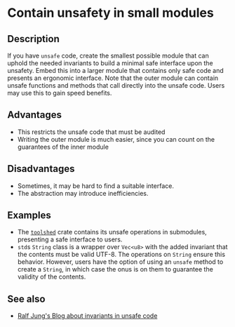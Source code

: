 # Contain unsafety in small modules

## Description

If you have `unsafe` code, create the smallest possible module that can uphold the needed invariants to build a minimal safe interface upon the unsafety.
Embed this into a larger module that contains only safe code and presents an ergonomic interface.
Note that the outer module can contain unsafe functions and methods that call directly into the unsafe code.
Users may use this to gain speed benefits.

## Advantages

* This restricts the unsafe code that must be audited
* Writing the outer module is much easier, since you can count on the guarantees of the inner module

## Disadvantages

* Sometimes, it may be hard to find a suitable interface.
* The abstraction may introduce inefficiencies.

## Examples

* The [`toolshed`](https://docs.rs/toolshed) crate contains its unsafe operations in submodules, presenting a safe interface to users.
* `std`s `String` class is a wrapper over `Vec<u8>` with the added invariant that the contents must be valid UTF-8.
  The operations on `String` ensure this behavior.
  However, users have the option of using an `unsafe` method to create a `String`, in which case the onus is on them to guarantee the validity of the contents.

## See also

* [Ralf Jung's Blog about invariants in unsafe code](https://www.ralfj.de/blog/2018/08/22/two-kinds-of-invariants.html)
